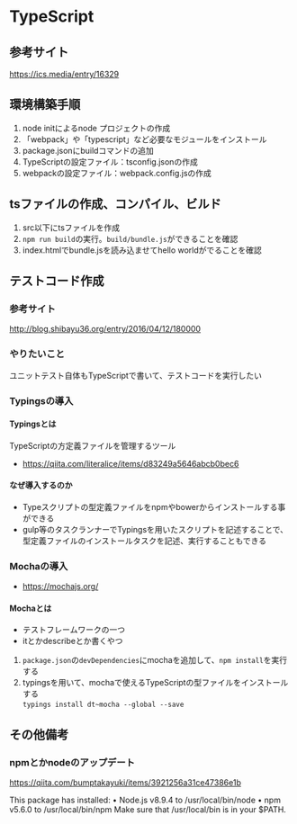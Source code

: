 # TypeScript

## 参考サイト
https://ics.media/entry/16329

## 環境構築手順
1. node initによるnode プロジェクトの作成
2. 「webpack」や「typescript」など必要なモジュールをインストール
3. package.jsonにbuildコマンドの追加
4. TypeScriptの設定ファイル：tsconfig.jsonの作成
5. webpackの設定ファイル：webpack.config.jsの作成

## tsファイルの作成、コンパイル、ビルド
1. src以下にtsファイルを作成
2. `npm run build`の実行。`build/bundle.js`ができることを確認
3. index.htmlでbundle.jsを読み込ませてhello worldがでることを確認

## テストコード作成
### 参考サイト
http://blog.shibayu36.org/entry/2016/04/12/180000

### やりたいこと
ユニットテスト自体もTypeScriptで書いて、テストコードを実行したい

### Typingsの導入
#### Typingsとは
TypeScriptの方定義ファイルを管理するツール
- https://qiita.com/literalice/items/d83249a5646abcb0bec6

#### なぜ導入するのか
- Typeスクリプトの型定義ファイルをnpmやbowerからインストールする事ができる
- gulp等のタスクランナーでTypingsを用いたスクリプトを記述することで、型定義ファイルのインストールタスクを記述、実行することもできる

### Mochaの導入
- https://mochajs.org/
#### Mochaとは
- テストフレームワークの一つ
- itとかdescribeとか書くやつ

1. `package.json`の`devDependencies`にmochaを追加して、`npm install`を実行する
2. typingsを用いて、mochaで使えるTypeScriptの型ファイルをインストールする  
	`typings install dt~mocha --global --save`


## その他備考
### npmとかnodeのアップデート
https://qiita.com/bumptakayuki/items/3921256a31ce47386e1b


This package has installed:
	•	Node.js v8.9.4 to /usr/local/bin/node
	•	npm v5.6.0 to /usr/local/bin/npm
Make sure that /usr/local/bin is in your $PATH.
